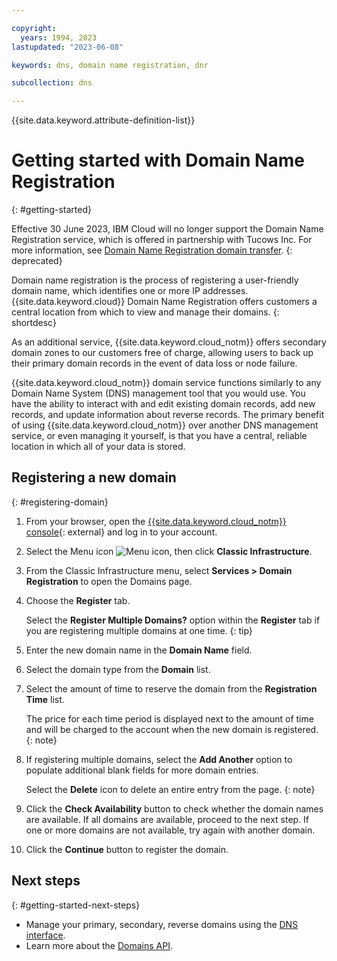 ```yaml
---

copyright:
  years: 1994, 2023
lastupdated: "2023-06-08"

keywords: dns, domain name registration, dnr

subcollection: dns

---
```


{{site.data.keyword.attribute-definition-list}}

# Getting started with Domain Name Registration
{: #getting-started}

Effective 30 June 2023, IBM Cloud will no longer support the Domain Name Registration service, which is offered in partnership with Tucows Inc. For more information, see [Domain Name Registration domain transfer](/docs/dns?topic=dns-domain-name-registration-domain-transfer).
{: deprecated}

Domain name registration is the process of registering a user-friendly domain name, which identifies one or more IP addresses. {{site.data.keyword.cloud}} Domain Name Registration offers customers a central location from which to view and manage their domains.
{: shortdesc}

As an additional service, {{site.data.keyword.cloud_notm}} offers secondary domain zones to our customers free of charge, allowing users to back up their primary domain records in the event of data loss or node failure.

{{site.data.keyword.cloud_notm}} domain service functions similarly to any Domain Name System (DNS) management tool that you would use. You have the ability to interact with and edit existing domain records, add new records, and update information about reverse records. The primary benefit of using {{site.data.keyword.cloud_notm}} over another DNS management service, or even managing it yourself, is that you have a central, reliable location in which all of your data is stored.

## Registering a new domain
{: #registering-domain}

1. From your browser, open the [{{site.data.keyword.cloud_notm}} console](https://{DomainName}/){: external} and log in to your account.
1. Select the Menu icon ![Menu icon](../../icons/icon_hamburger.svg), then click **Classic Infrastructure**.
1. From the Classic Infrastructure menu, select **Services > Domain Registration** to open the Domains page.
1. Choose the **Register** tab.

   Select the **Register Multiple Domains?** option within the **Register** tab if you are registering multiple domains at one time.
   {: tip}

1. Enter the new domain name in the **Domain Name** field.
1. Select the domain type from the **Domain** list.
1. Select the amount of time to reserve the domain from the **Registration Time** list.

    The price for each time period is displayed next to the amount of time and will be charged to the account when the new domain is registered.
    {: note}

1. If registering multiple domains, select the **Add Another** option to populate additional blank fields for more domain entries.

   Select the **Delete** icon to delete an entire entry from the page.
   {: note}

1. Click the **Check Availability** button to check whether the domain names are available. If all domains are available, proceed to the next step. If one or more domains are not available, try again with another domain.
1. Click the **Continue** button to register the domain.

## Next steps
{: #getting-started-next-steps}

* Manage your primary, secondary, reverse domains using the [DNS interface](/docs/dns?topic=dns-how-to-use-the-dns-interface).
* Learn more about the [Domains API](/docs/dns?topic=dns-getting-started-with-the-dns-api).
